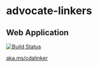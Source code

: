 # advocate-linkers

## Web Application

[![Build Status](https://dev.azure.com/shayneboyer/social-linker/_apis/build/status/spboyer.advocate-linkers?branchName=master)](https://dev.azure.com/shayneboyer/social-linker/_build/latest?definitionId=12&branchName=master)

[aka.ms/cdalinker](https://aka.ms/cdalinker)
